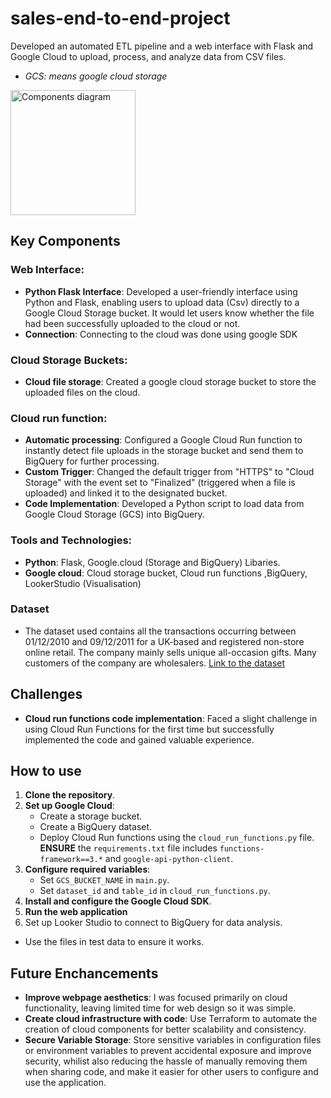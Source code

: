 # sales-end-to-end-project
Developed an automated ETL pipeline and a web interface with Flask and Google Cloud to upload, process, and analyze data from CSV files.
- *GCS: means google cloud storage*

<img src="https://github.com/Joshua-K1234/sales-end-to-end-project/blob/main/Cloud%20project%20components%20visualisation.JPG " alt="Components diagram" width="(200/9)16" height="200"/>

## Key Components

### Web Interface:
- **Python Flask Interface**: Developed a user-friendly interface using Python and Flask, enabling users to upload data (Csv) directly to a Google Cloud Storage bucket. It would let users know whether the file had been successfully uploaded to the cloud or not.
- **Connection**: Connecting to the cloud was done using google SDK

### Cloud Storage Buckets:
- **Cloud file storage**: Created a google cloud storage bucket to store the uploaded files on the cloud.

### Cloud run function:
- **Automatic processing**: Configured a Google Cloud Run function to instantly detect file uploads in the storage bucket and send them to BigQuery for further processing.
- **Custom Trigger**: Changed the default trigger from "HTTPS" to "Cloud Storage" with the event set to "Finalized" (triggered when a file is uploaded) and linked it to the designated bucket.
- **Code Implementation**: Developed a Python script to load data from Google Cloud Storage (GCS) into BigQuery.

### Tools and Technologies:
- **Python**: Flask, Google.cloud (Storage and BigQuery) Libaries.
- **Google cloud**: Cloud storage bucket, Cloud run functions ,BigQuery, LookerStudio (Visualisation)

### Dataset
- The dataset used contains all the transactions occurring between 01/12/2010 and 09/12/2011 for a UK-based and registered non-store online retail. The company mainly sells unique all-occasion gifts. Many customers of the company are wholesalers. [Link to the dataset](https://www.kaggle.com/datasets/carrie1/ecommerce-data)

## Challenges
- **Cloud run functions code implementation**: Faced a slight challenge in using Cloud Run Functions for the first time but successfully implemented the code and gained valuable experience.

## How to use
1. **Clone the repository**.  
2. **Set up Google Cloud**:  
   - Create a storage bucket.  
   - Create a BigQuery dataset.  
   - Deploy Cloud Run functions using the `cloud_run_functions.py` file.  **ENSURE** the `requirements.txt` file includes `functions-framework==3.*` and `google-api-python-client`.  
3. **Configure required variables**:  
   - Set `GCS_BUCKET_NAME` in `main.py`.  
   - Set `dataset_id` and `table_id` in `cloud_run_functions.py`.
4. **Install and configure the Google Cloud SDK**.  
5. **Run the web application**
6. Set up Looker Studio to connect to BigQuery for data analysis.
- Use the files in test data to ensure it works.

## Future Enchancements
- **Improve webpage aesthetics**: I was focused primarily on cloud functionality, leaving limited time for web design so it was simple.
- **Create cloud infrastructure with code**: Use Terraform to automate the creation of cloud components for better scalability and consistency.
- **Secure Variable Storage**: Store sensitive variables in configuration files or environment variables to prevent accidental exposure and improve security, whilist also reducing the hassle of manually removing them when sharing code, and make it easier for other users to configure and use the application.

